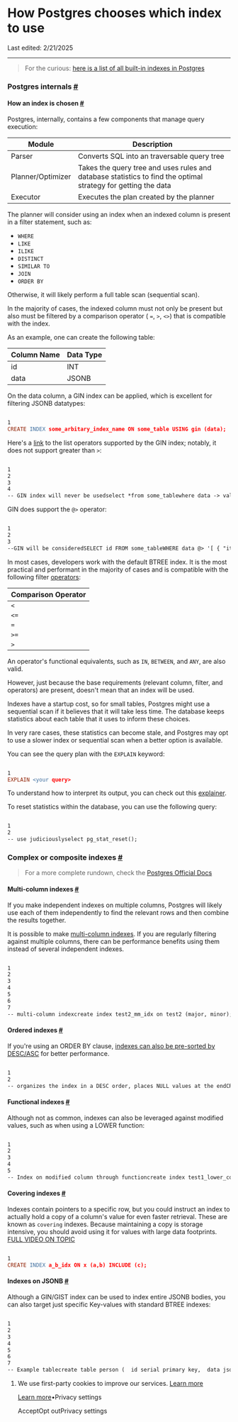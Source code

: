 # How Postgres chooses which index to use

Last edited: 2/21/2025

* * *

> For the curious: [here is a list of all built-in indexes in Postgres](https://www.postgresql.org/docs/current/indexes-types.html)

### Postgres internals [\#](https://supabase.com/docs/guides/troubleshooting/how-postgres-chooses-which-index-to-use-_JHrf4\#postgres-internals)

#### How an index is chosen [\#](https://supabase.com/docs/guides/troubleshooting/how-postgres-chooses-which-index-to-use-_JHrf4\#how-an-index-is-chosen)

Postgres, internally, contains a few components that manage query execution:

| Module | Description |
| --- | --- |
| Parser | Converts SQL into an traversable query tree |
| Planner/Optimizer | Takes the query tree and uses rules and database statistics to find the optimal strategy for getting the data |
| Executor | Executes the plan created by the planner |

The planner will consider using an index when an indexed column is present in a filter statement, such as:

- `WHERE`
- `LIKE`
- `ILIKE`
- `DISTINCT`
- `SIMILAR TO`
- `JOIN`
- `ORDER BY`

Otherwise, it will likely perform a full table scan (sequential scan).

In the majority of cases, the indexed column must not only be present but also must be filtered by a comparison operator ( `=`, `>`, `<>`) that is compatible with the index.

As an example, one can create the following table:

| Column Name | Data Type |
| --- | --- |
| id | INT |
| data | JSONB |

On the data column, a GIN index can be applied, which is excellent for filtering JSONB datatypes:

```flex

1
CREATE INDEX some_arbitary_index_name ON some_table USING gin (data);
```

Here's a [link](https://www.postgresql.org/docs/current/gist-builtin-opclasses.html) to the list operators supported by the GIN index; notably, it does not support greater than `>`:

```flex

1
2
3
4
-- GIN index will never be usedselect *from some_tablewhere data -> val > 5;
```

GIN does support the `@>` operator:

```flex

1
2
3
--GIN will be consideredSELECT id FROM some_tableWHERE data @> '[ { "itemId": "p11" } ]';
```

In most cases, developers work with the default BTREE index. It is the most practical and performant in the majority of cases and is compatible with the following filter [operators](https://www.postgresql.org/docs/current/btree-behavior.html):

| Comparison Operator |
| --- |
| `<` |
| `<=` |
| `=` |
| `>=` |
| `>` |

An operator's functional equivalents, such as `IN`, `BETWEEN`, and `ANY`, are also valid.

However, just because the base requirements (relevant column, filter, and operators) are present, doesn't mean that an index will be used.

Indexes have a startup cost, so for small tables, Postgres might use a sequential scan if it believes that it will take less time. The database keeps statistics about each table that it uses to inform these choices.

In very rare cases, these statistics can become stale, and Postgres may opt to use a slower index or sequential scan when a better option is available.

You can see the query plan with the `EXPLAIN` keyword:

```flex

1
EXPLAIN <your query>
```

To understand how to interpret its output, you can check out this [explainer](https://github.com/orgs/supabase/discussions/22839).

To reset statistics within the database, you can use the following query:

```flex

1
2
-- use judiciouslyselect pg_stat_reset();
```

### Complex or composite indexes [\#](https://supabase.com/docs/guides/troubleshooting/how-postgres-chooses-which-index-to-use-_JHrf4\#complex-or-composite-indexes)

> For a more complete rundown, check the [Postgres Official Docs](https://www.postgresql.org/docs/current/indexes-multicolumn.html)

#### Multi-column indexes [\#](https://supabase.com/docs/guides/troubleshooting/how-postgres-chooses-which-index-to-use-_JHrf4\#multi-column-indexes)

If you make independent indexes on multiple columns, Postgres will likely use each of them independently to find the relevant rows and then combine the results together.

It is possible to make [multi-column indexes](https://www.postgresql.org/docs/current/indexes-multicolumn.html). If you are regularly filtering against multiple columns, there can be performance benefits using them instead of several independent indexes.

```flex

1
2
3
4
5
6
7
-- multi-column indexcreate index test2_mm_idx on test2 (major, minor);-- multi-column comparison:select namefrom test2where major = constant and minor = constant;
```

#### Ordered indexes [\#](https://supabase.com/docs/guides/troubleshooting/how-postgres-chooses-which-index-to-use-_JHrf4\#ordered-indexes)

If you're using an ORDER BY clause, [indexes can also be pre-sorted by DESC/ASC](https://www.postgresql.org/docs/current/indexes-ordering.html) for better performance.

```flex

1
2
-- organizes the index in a DESC order, places NULL values at the endCREATE INDEX test3_desc_index ON test3 (id DESC NULLS LAST);
```

#### Functional indexes [\#](https://supabase.com/docs/guides/troubleshooting/how-postgres-chooses-which-index-to-use-_JHrf4\#functional-indexes)

Although not as common, indexes can also be leveraged against modified values, such as when using a LOWER function:

```flex

1
2
3
4
5
-- Index on modified column through functioncreate index test1_lower_col1_idx on test1 (lower(col1));-- Index will be considered for the following query:select * from test1 where lower(col1) = 'value';
```

#### Covering indexes [\#](https://supabase.com/docs/guides/troubleshooting/how-postgres-chooses-which-index-to-use-_JHrf4\#covering-indexes)

Indexes contain pointers to a specific row, but you could instruct an index to actually hold a copy of a column's value for even faster retrieval. These are known as `covering` indexes. Because maintaining a copy is storage intensive, you should avoid using it for values with large data footprints. [FULL VIDEO ON TOPIC](https://www.youtube.com/watch?v=bBu_V8CfWgM)

```flex

1
CREATE INDEX a_b_idx ON x (a,b) INCLUDE (c);
```

#### Indexes on JSONB [\#](https://supabase.com/docs/guides/troubleshooting/how-postgres-chooses-which-index-to-use-_JHrf4\#indexes-on-jsonb)

Although a GIN/GIST index can be used to index entire JSONB bodies, you can also target just specific Key-values with standard BTREE indexes:

```flex

1
2
3
4
5
6
7
-- Example tablecreate table person (  id serial primary key,  data jsonb);create index index_name on person ((data ->> 'name'));
```

1. We use first-party cookies to improve our services. [Learn more](https://supabase.com/privacy#8-cookies-and-similar-technologies-used-on-our-european-services)



   [Learn more](https://supabase.com/privacy#8-cookies-and-similar-technologies-used-on-our-european-services)•Privacy settings





   AcceptOpt outPrivacy settings